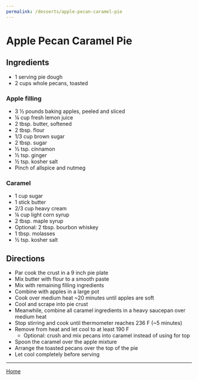 ```yaml
---
permalink: /desserts/apple-pecan-caramel-pie
---
```

# Apple Pecan Caramel Pie

## Ingredients

- 1 serving pie dough
- 2 cups whole pecans, toasted

### Apple filling

- 3 ½ pounds baking apples, peeled and sliced
- ¼ cup fresh lemon juice
- 2 tbsp. butter, softened
- 2 tbsp. flour
- 1/3 cup brown sugar
- 2 tbsp. sugar
- ½ tsp. cinnamon
- ½ tsp. ginger
- ½ tsp. kosher salt
- Pinch of allspice and nutmeg

### Caramel

- 1 cup sugar
- 1 stick butter
- 2/3 cup heavy cream
- ¼ cup light corn syrup
- 2 tbsp. maple syrup
- Optional: 2 tbsp. bourbon whiskey
- 1 tbsp. molasses
- ½ tsp. kosher salt

## Directions

- Par cook the crust in a 9 inch pie plate
- Mix butter with flour to a smooth paste
- Mix with remaining filling ingredients
- Combine with apples in a large pot
- Cook over medium heat ~20 minutes until apples are soft
- Cool and scrape into pie crust
- Meanwhile, combine all caramel ingredients in a heavy saucepan over medium heat
- Stop stirring and cook until thermometer reaches 236 F (~5 minutes)
- Remove from heat and let cool to at least 190 F
  - Optional: crush and mix pecans into caramel instead of using for top
- Spoon the caramel over the apple mixture
- Arrange the toasted pecans over the top of the pie
- Let cool completely before serving

---

[Home](https://thomasjbarrett82.github.io)

